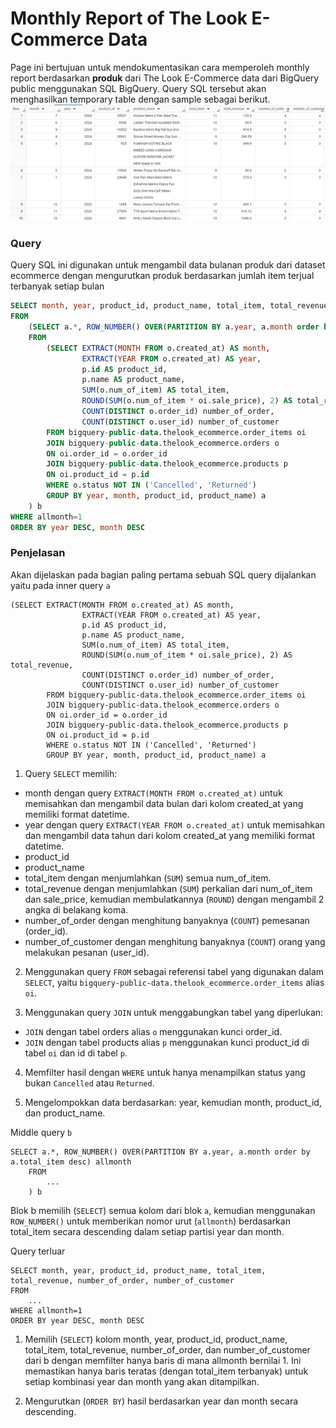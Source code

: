 
# Monthly Report of The Look E-Commerce Data

Page ini bertujuan untuk mendokumentasikan cara memperoleh monthly report berdasarkan **produk** dari The Look E-Commerce data dari BigQuery public menggunakan SQL BigQuery.
Query SQL tersebut akan menghasilkan temporary table dengan sample sebagai berikut.
![](https://github.com/auliaaaz/reportTheLookEcommerce/blob/main/result.jpg)

### Query
Query SQL ini digunakan untuk mengambil data bulanan produk dari dataset ecommerce dengan mengurutkan produk berdasarkan jumlah item terjual terbanyak setiap bulan

```sql
SELECT month, year, product_id, product_name, total_item, total_revenue, number_of_order, number_of_customer
FROM
    (SELECT a.*, ROW_NUMBER() OVER(PARTITION BY a.year, a.month order by a.total_item desc) allmonth
    FROM
        (SELECT EXTRACT(MONTH FROM o.created_at) AS month,
                EXTRACT(YEAR FROM o.created_at) AS year,
                p.id AS product_id,
                p.name AS product_name,
                SUM(o.num_of_item) AS total_item,
                ROUND(SUM(o.num_of_item * oi.sale_price), 2) AS total_revenue,
                COUNT(DISTINCT o.order_id) number_of_order,
                COUNT(DISTINCT o.user_id) number_of_customer
        FROM bigquery-public-data.thelook_ecommerce.order_items oi
        JOIN bigquery-public-data.thelook_ecommerce.orders o
        ON oi.order_id = o.order_id
        JOIN bigquery-public-data.thelook_ecommerce.products p
        ON oi.product_id = p.id
        WHERE o.status NOT IN ('Cancelled', 'Returned')
        GROUP BY year, month, product_id, product_name) a
    ) b
WHERE allmonth=1
ORDER BY year DESC, month DESC
```

### Penjelasan
Akan dijelaskan pada bagian paling pertama sebuah SQL query dijalankan yaitu pada inner query `a`
```
(SELECT EXTRACT(MONTH FROM o.created_at) AS month,
                EXTRACT(YEAR FROM o.created_at) AS year,
                p.id AS product_id,
                p.name AS product_name,
                SUM(o.num_of_item) AS total_item,
                ROUND(SUM(o.num_of_item * oi.sale_price), 2) AS total_revenue,
                COUNT(DISTINCT o.order_id) number_of_order,
                COUNT(DISTINCT o.user_id) number_of_customer
        FROM bigquery-public-data.thelook_ecommerce.order_items oi
        JOIN bigquery-public-data.thelook_ecommerce.orders o
        ON oi.order_id = o.order_id
        JOIN bigquery-public-data.thelook_ecommerce.products p
        ON oi.product_id = p.id
        WHERE o.status NOT IN ('Cancelled', 'Returned')
        GROUP BY year, month, product_id, product_name) a
```
1. Query `SELECT` memilih:

* month dengan query `EXTRACT(MONTH FROM o.created_at)` untuk memisahkan dan mengambil data bulan dari kolom created_at yang memiliki format datetime.
* year dengan query `EXTRACT(YEAR FROM o.created_at)` untuk memisahkan dan mengambil data tahun dari kolom created_at yang memiliki format datetime.
* product_id
* product_name
* total_item dengan menjumlahkan (`SUM`) semua num_of_item.
* total_revenue dengan menjumlahkan (`SUM`) perkalian dari num_of_item dan sale_price, kemudian membulatkannya (`ROUND`) dengan mengambil 2 angka di belakang koma.
* number_of_order dengan menghitung banyaknya (`COUNT`) pemesanan (order_id).
* number_of_customer dengan menghitung banyaknya (`COUNT`) orang yang melakukan pesanan (user_id).

2. Menggunakan query `FROM` sebagai referensi tabel yang digunakan dalam `SELECT`, yaitu `bigquery-public-data.thelook_ecommerce.order_items` alias `oi`.

3. Menggunakan query `JOIN` untuk menggabungkan tabel yang diperlukan:
* `JOIN` dengan tabel orders alias `o` menggunakan kunci order_id.
* `JOIN` dengan tabel products alias `p` menggunakan kunci product_id di tabel `oi` dan id di tabel `p`.

4. Memfilter hasil dengan `WHERE` untuk hanya menampilkan status yang bukan `Cancelled` atau `Returned`.

5. Mengelompokkan data berdasarkan: year, kemudian month, product_id, dan product_name.

Middle query `b`
```
SELECT a.*, ROW_NUMBER() OVER(PARTITION BY a.year, a.month order by a.total_item desc) allmonth
    FROM
        ...
    ) b
```
Blok b memilih (`SELECT`) semua kolom dari blok `a`, kemudian menggunakan `ROW_NUMBER()` untuk memberikan nomor urut (`allmonth`) berdasarkan total_item secara descending dalam setiap partisi year dan month.

Query terluar 
```
SELECT month, year, product_id, product_name, total_item, total_revenue, number_of_order, number_of_customer
FROM
    ...
WHERE allmonth=1
ORDER BY year DESC, month DESC
```
1. Memilih (`SELECT`) kolom month, year, product_id, product_name, total_item, total_revenue, number_of_order, dan number_of_customer dari b dengan memfilter hanya baris di mana allmonth bernilai 1. Ini memastikan hanya baris teratas (dengan total_item terbanyak) untuk setiap kombinasi year dan month yang akan ditampilkan.

2. Mengurutkan (`ORDER BY`) hasil berdasarkan year dan month secara descending.







